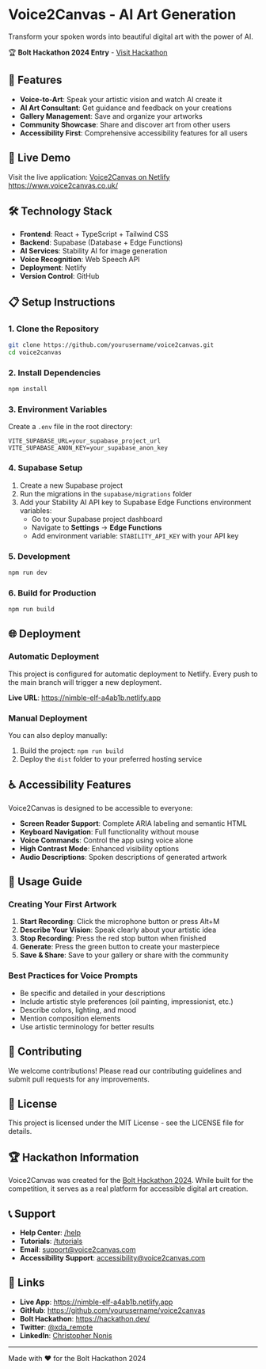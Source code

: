 # Voice2Canvas - AI Art Generation

Transform your spoken words into beautiful digital art with the power of AI.

🏆 **Bolt Hackathon 2024 Entry** - [Visit Hackathon](https://hackathon.dev/)

## 🌟 Features

- **Voice-to-Art**: Speak your artistic vision and watch AI create it
- **AI Art Consultant**: Get guidance and feedback on your creations
- **Gallery Management**: Save and organize your artworks
- **Community Showcase**: Share and discover art from other users
- **Accessibility First**: Comprehensive accessibility features for all users

## 🚀 Live Demo

Visit the live application: [Voice2Canvas on Netlify](https://nimble-elf-a4ab1b.netlify.app) https://www.voice2canvas.co.uk/

## 🛠️ Technology Stack

- **Frontend**: React + TypeScript + Tailwind CSS
- **Backend**: Supabase (Database + Edge Functions)
- **AI Services**: Stability AI for image generation
- **Voice Recognition**: Web Speech API
- **Deployment**: Netlify
- **Version Control**: GitHub

## 📋 Setup Instructions

### 1. Clone the Repository

```bash
git clone https://github.com/yourusername/voice2canvas.git
cd voice2canvas
```

### 2. Install Dependencies

```bash
npm install
```

### 3. Environment Variables

Create a `.env` file in the root directory:

```env
VITE_SUPABASE_URL=your_supabase_project_url
VITE_SUPABASE_ANON_KEY=your_supabase_anon_key
```

### 4. Supabase Setup

1. Create a new Supabase project
2. Run the migrations in the `supabase/migrations` folder
3. Add your Stability AI API key to Supabase Edge Functions environment variables:
   - Go to your Supabase project dashboard
   - Navigate to **Settings** → **Edge Functions**
   - Add environment variable: `STABILITY_API_KEY` with your API key

### 5. Development

```bash
npm run dev
```

### 6. Build for Production

```bash
npm run build
```

## 🌐 Deployment

### Automatic Deployment

This project is configured for automatic deployment to Netlify. Every push to the main branch will trigger a new deployment.

**Live URL**: https://nimble-elf-a4ab1b.netlify.app

### Manual Deployment

You can also deploy manually:

1. Build the project: `npm run build`
2. Deploy the `dist` folder to your preferred hosting service

## ♿ Accessibility Features

Voice2Canvas is designed to be accessible to everyone:

- **Screen Reader Support**: Complete ARIA labeling and semantic HTML
- **Keyboard Navigation**: Full functionality without mouse
- **Voice Commands**: Control the app using voice alone
- **High Contrast Mode**: Enhanced visibility options
- **Audio Descriptions**: Spoken descriptions of generated artwork

## 🎨 Usage Guide

### Creating Your First Artwork

1. **Start Recording**: Click the microphone button or press Alt+M
2. **Describe Your Vision**: Speak clearly about your artistic idea
3. **Stop Recording**: Press the red stop button when finished
4. **Generate**: Press the green button to create your masterpiece
5. **Save & Share**: Save to your gallery or share with the community

### Best Practices for Voice Prompts

- Be specific and detailed in your descriptions
- Include artistic style preferences (oil painting, impressionist, etc.)
- Describe colors, lighting, and mood
- Mention composition elements
- Use artistic terminology for better results

## 🤝 Contributing

We welcome contributions! Please read our contributing guidelines and submit pull requests for any improvements.

## 📄 License

This project is licensed under the MIT License - see the LICENSE file for details.

## 🏆 Hackathon Information

Voice2Canvas was created for the [Bolt Hackathon 2024](https://hackathon.dev/). While built for the competition, it serves as a real platform for accessible digital art creation.

## 📞 Support

- **Help Center**: [/help](https://nimble-elf-a4ab1b.netlify.app/help)
- **Tutorials**: [/tutorials](https://nimble-elf-a4ab1b.netlify.app/tutorials)
- **Email**: support@voice2canvas.com
- **Accessibility Support**: accessibility@voice2canvas.com

## 🔗 Links

- **Live App**: https://nimble-elf-a4ab1b.netlify.app
- **GitHub**: https://github.com/yourusername/voice2canvas
- **Bolt Hackathon**: https://hackathon.dev/
- **Twitter**: [@xda_remote](https://x.com/xda_remote)
- **LinkedIn**: [Christopher Nonis](https://www.linkedin.com/in/christopher-nonis/)

---

Made with ❤️ for the Bolt Hackathon 2024
